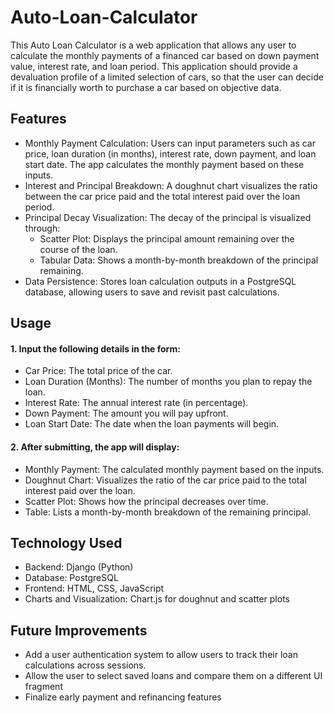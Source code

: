 # Auto-Loan-Calculator

This Auto Loan Calculator is a web application that allows any user to calculate the monthly payments of a financed car based on down payment value, interest rate, and loan period. This application should provide a devaluation profile of a limited selection of cars, so that the user can decide if it is financially worth to purchase a car based on objective data. 

## Features
- Monthly Payment Calculation: Users can input parameters such as car price, loan duration (in months), interest rate, down payment, and loan start date. The app calculates the monthly payment based on these inputs.
- Interest and Principal Breakdown: A doughnut chart visualizes the ratio between the car price paid and the total interest paid over the loan period.
- Principal Decay Visualization: The decay of the principal is visualized through:
  - Scatter Plot: Displays the principal amount remaining over the course of the loan.
  - Tabular Data: Shows a month-by-month breakdown of the principal remaining.
- Data Persistence: Stores loan calculation outputs in a PostgreSQL database, allowing users to save and revisit past calculations.

## Usage
#### 1. Input the following details in the form:
- Car Price: The total price of the car.
- Loan Duration (Months): The number of months you plan to repay the loan.
- Interest Rate: The annual interest rate (in percentage).
- Down Payment: The amount you will pay upfront.
- Loan Start Date: The date when the loan payments will begin.

#### 2. After submitting, the app will display:
- Monthly Payment: The calculated monthly payment based on the inputs.
- Doughnut Chart: Visualizes the ratio of the car price paid to the total interest paid over the loan.
- Scatter Plot: Shows how the principal decreases over time.
- Table: Lists a month-by-month breakdown of the remaining principal.

## Technology Used

- Backend: Django (Python)
- Database: PostgreSQL
- Frontend: HTML, CSS, JavaScript
- Charts and Visualization: Chart.js for doughnut and scatter plots

## Future Improvements
- Add a user authentication system to allow users to track their loan calculations across sessions.
- Allow the user to select saved loans and compare them on a different UI fragment
- Finalize early payment and refinancing features